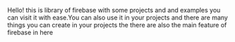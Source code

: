 Hello! this is library of firebase with some projects and and examples you can visit it with ease.You can also use it in your projects and there are many things you can create in your projects the there are also the main feature of firebase in here 